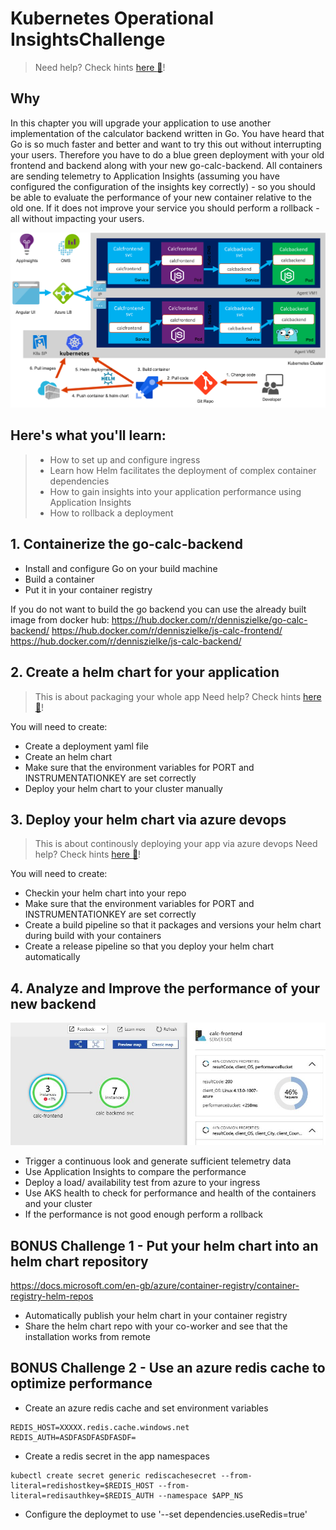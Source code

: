 # Kubernetes Operational InsightsChallenge
> Need help? Check hints [here :blue_book:](hints/k8sMulti.md)!

## Why 
In this chapter you will upgrade your application to use another implementation of the calculator backend written in Go. You have heard that Go is so much faster and better and want to try this out without interrupting your users. Therefore you have to do a blue green deployment with your old frontend and backend along with your new go-calc-backend. All containers are sending telemetry to Application Insights (assuming you have configured the configuration of the insights key correctly) - so you should be able to evaluate the performance of your new container relative to the old one. If it does not improve your service you should perform a rollback - all without impacting your users.

![](/img/challenge4.png)

## Here's what you'll learn:
> - How to set up and configure ingress
> - Learn how Helm facilitates the deployment of complex container dependencies
> - How to gain insights into your application performance using Application Insights
> - How to rollback a deployment

## 1. Containerize the go-calc-backend
- Install and configure Go on your build machine
- Build a container
- Put it in your container registry

If you do not want to build the go backend you can use the already built image from docker hub:
https://hub.docker.com/r/denniszielke/go-calc-backend/
https://hub.docker.com/r/denniszielke/js-calc-frontend/
https://hub.docker.com/r/denniszielke/js-calc-backend/

## 2. Create a helm chart for your application
> This is about packaging your whole app
> Need help? Check hints [here :blue_book:](hints/helm.md)!

You will need to create:
- Create a deployment yaml file
- Create an helm chart
- Make sure that the environment variables for PORT and INSTRUMENTATIONKEY are set correctly
- Deploy your helm chart to your cluster manually

## 3. Deploy your helm chart via azure devops
> This is about continously deploying your app via azure devops
> Need help? Check hints [here :blue_book:](hints/azuredevops_helm.md)!

You will need to create:
- Checkin your helm chart into your repo
- Make sure that the environment variables for PORT and INSTRUMENTATIONKEY are set correctly
- Create a build pipeline so that it packages and versions your helm chart during build with your containers
- Create a release pipeline so that you deploy your helm chart automatically

## 4. Analyze and Improve the performance of your new backend
![](/img/appmap.jpg)
- Trigger a continuous look and generate sufficient telemetry data
- Use Application Insights to compare the performance
- Deploy a load/ availability test from azure to your ingress
- Use AKS health to check for performance and health of the containers and your cluster
- If the performance is not good enough perform a rollback

## BONUS Challenge 1 - Put your helm chart into an helm chart repository
https://docs.microsoft.com/en-gb/azure/container-registry/container-registry-helm-repos
- Automatically publish your helm chart in your container registry
- Share the helm chart repo with your co-worker and see that the installation works from remote

## BONUS Challenge 2 - Use an azure redis cache to optimize performance
- Create an azure redis cache and set environment variables
```
REDIS_HOST=XXXXX.redis.cache.windows.net
REDIS_AUTH=ASDFASDFASDFASDF=
```
- Create a redis secret in the app namespaces
```
kubectl create secret generic rediscachesecret --from-literal=redishostkey=$REDIS_HOST --from-literal=redisauthkey=$REDIS_AUTH --namespace $APP_NS
```
- Configure the deploymet to use '--set dependencies.useRedis=true'